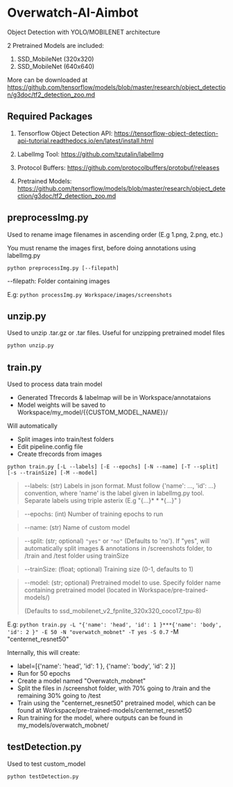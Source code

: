 # Overwatch-AI-Aimbot

Object Detection with YOLO/MOBILENET architecture

2 Pretrained Models are included:

1. SSD_MobileNet (320x320)
2. SSD_MobileNet (640x640)

More can be downloaded at https://github.com/tensorflow/models/blob/master/research/object_detection/g3doc/tf2_detection_zoo.md

## Required Packages
1. Tensorflow Object Detection API: https://tensorflow-object-detection-api-tutorial.readthedocs.io/en/latest/install.html

2. LabelImg Tool: https://github.com/tzutalin/labelImg

3. Protocol Buffers: https://github.com/protocolbuffers/protobuf/releases

4. Pretrained Models: https://github.com/tensorflow/models/blob/master/research/object_detection/g3doc/tf2_detection_zoo.md

   

## preprocessImg.py
Used to rename image filenames in ascending order 
(E.g 1.png, 2.png, etc.)

You must rename the images first, before doing annotations using labelImg.py

```
python preprocessImg.py [--filepath]
```
--filepath: Folder containing images

E.g: `python processImg.py Workspace/images/screenshots`



## unzip.py

Used to unzip .tar.gz or .tar files. Useful for unzipping pretrained model files

```python
python unzip.py
```




## train.py
Used to process data train model
- Generated Tfrecords & labelmap will be in Workspace/annotataions
- Model weights will be saved to Workspace/my_model/{{CUSTOM_MODEL_NAME}}/


Will automatically
- Split images into train/test folders
- Edit pipeline.config file
- Create tfrecords from images
```
python train.py [-L --labels] [-E --epochs] [-N --name] [-T --split] [-s --trainSize] [-M --model]
```

>--labels: (str) Labels in json format. Must follow {'name': ..., 'id': ...} convention, where 'name' is the label given in labelImg.py tool.  
> Separate labels using triple asterix (E.g "{...}* * *{...}" )

>--epochs: (int) Number of training epochs to run

>--name: (str) Name of custom model 

>--split: (str; optional) `"yes"` or `"no"` (Defaults to 'no'). If "yes", will automatically split images & annotations in /screenshots folder, to /train and /test folder using trainSize 

>--trainSize: (float; optional) Training size (0-1, defaults to 1)

> --model: (str; optional) Pretrained model to use. Specify folder name containing pretrained model (located in Workspace/pre-trained-models/) 
>
> (Defaults to ssd_mobilenet_v2_fpnlite_320x320_coco17_tpu-8)

E.g: 
`python train.py -L "{'name': 'head', 'id': 1 }***{'name': 'body', 'id': 2 }" -E 50 -N "overwatch_mobnet" -T yes -S 0.7` -M "centernet_resnet50"

Internally, this will create:
- label=[{'name': 'head', 'id': 1 }, {'name': 'body', 'id': 2 }]
- Run for 50 epochs
- Create a model named "Overwatch_mobnet"
- Split the files in /screenshot folder, with 70% going to /train and the remaining 30% going to /test
- Train using the "centernet_resnet50" pretrained model, which can be found at Workspace/pre-trained-models/centernet_resnet50
- Run training for the model, where outputs can be found in my_models/overwatch_mobnet/



## testDetection.py

Used to test custom_model

```
python testDetection.py
```

